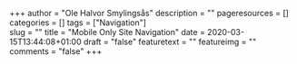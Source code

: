 +++
author = "Ole Halvor Smylingsås"
description = ""
pageresources = []
categories = []
tags = ["Navigation"]     
slug = ""
title = "Mobile Only Site Navigation"
date = 2020-03-15T13:44:08+01:00
draft = "false"
featuretext = ""
featureimg = ""
comments = "false"
+++